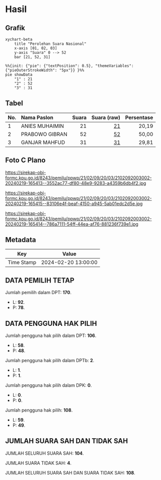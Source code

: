 # Hasil

## Grafik

```mermaid
xychart-beta
    title "Perolehan Suara Nasional"
    x-axis [01, 02, 03]
    y-axis "Suara" 0 --> 52
    bar [21, 52, 31]
```

```mermaid
%%{init: {"pie": {"textPosition": 0.5}, "themeVariables": {"pieOuterStrokeWidth": "5px"}} }%%
pie showData
    "1" : 21
    "2" : 52
    "3" : 31
```

## Tabel

| No. | Nama Paslon    | Suara | Suara (raw) | Persentase |
|:--- |:-------------- | -----:| -----------:| ----------:|
| 1   | ANIES MUHAIMIN | 21    | [21][p-1]   | 20,19      |
| 2   | PRABOWO GIBRAN | 52    | [52][p-2]   | 50,00      |
| 3   | GANJAR MAHFUD  | 31    | [31][p-3]   | 29,81      |


[p-1]: https://github.com/gigit-pemilu/pemilu-2024/blob/main/pilpres/hitung-suara/sub/21-kepulauan-riau/sub/02-karimun/sub/09-durai/sub/2003-tanjung-kilang/sub/002-tps/sub/paslon-1.txt
[p-2]: https://github.com/gigit-pemilu/pemilu-2024/blob/main/pilpres/hitung-suara/sub/21-kepulauan-riau/sub/02-karimun/sub/09-durai/sub/2003-tanjung-kilang/sub/002-tps/sub/paslon-2.txt
[p-3]: https://github.com/gigit-pemilu/pemilu-2024/blob/main/pilpres/hitung-suara/sub/21-kepulauan-riau/sub/02-karimun/sub/09-durai/sub/2003-tanjung-kilang/sub/002-tps/sub/paslon-3.txt

## Foto C Plano

https://sirekap-obj-formc.kpu.go.id/8243/pemilu/ppwp/21/02/09/20/03/2102092003002-20240219-165413--3552ac77-df80-48e9-9283-a4359b6db4f2.jpg

https://sirekap-obj-formc.kpu.go.id/8243/pemilu/ppwp/21/02/09/20/03/2102092003002-20240219-165415--83106e4f-beaf-4150-a945-5ab01edc2d5e.jpg

https://sirekap-obj-formc.kpu.go.id/8243/pemilu/ppwp/21/02/09/20/03/2102092003002-20240219-165414--786a7111-54ff-44ea-af76-881236f739e1.jpg


## Metadata

| Key        | Value               |
| ---------- | ------------------- |
| Time Stamp | 2024-02-20 13:00:00 |


## DATA PEMILIH TETAP

Jumlah pemilih dalam DPT: **170**.
 * L: **92**.
 * P: **78**.

## DATA PENGGUNA HAK PILIH

Jumlah pengguna hak pilih dalam DPT: **106**.
 * L: **58**.
 * P: **48**.

Jumlah pengguna hak pilih dalam DPTb: **2**.
 * L: **1**.
 * P: **1**.

Jumlah pengguna hak pilih dalam DPK: **0**.
 * L: **0**.
 * P: **0**.

Jumlah pengguna hak pilih: **108**.
 * L: **59**.
 * P: **49**.

## JUMLAH SUARA SAH DAN TIDAK SAH

JUMLAH SELURUH SUARA SAH: **104**.

JUMLAH SUARA TIDAK SAH: **4**.

JUMLAH SELURUH SUARA SAH DAN SUARA TIDAK SAH: **108**.


